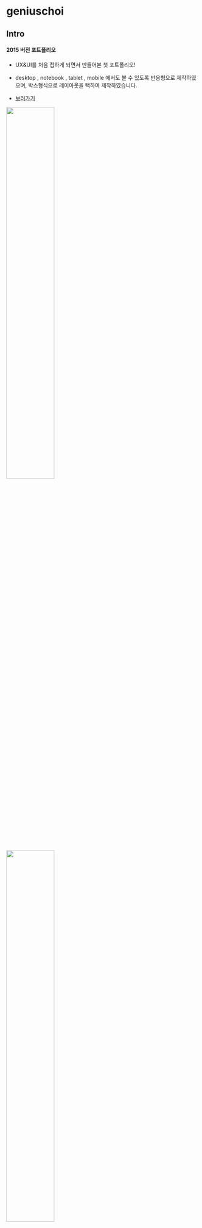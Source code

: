 # geniuschoi

## Intro
#### 2015 버전 포트폴리오 ####

- UX&UI를 처음 접하게 되면서 만들어본 첫 포트폴리오!
- desktop , notebook , tablet , mobile 에서도 볼 수 있도록 반응형으로 제작하였으며, 박스형식으로 레이아웃을 택하여 제작하였습니다.

- [보러가기](http://gigas.synology.me:7070/geniuschoi)

<img src="http://gigas.synology.me/portfolio/images/openChahtting/openchatting-username.png" width="50%">
<img src="http://gigas.synology.me/portfolio/images/openChahtting/openchatting-receiver.png" width="50%">
<img src="http://gigas.synology.me/portfolio/images/openChahtting/openchatting-sender.png" width="50%">

